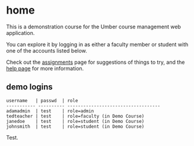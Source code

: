 home
====

This is a demonstration course for the Umber
course management web application.  

You can explore it by logging in as either a faculty
member or student with one of the accounts listed below.

Check out the [assignments](~/special/assignments) page for
suggestions of things to try, and the [help page](/help_page_url)
for more information. 

demo logins
-----------

    username   | passwd  | role
    ----------- ---------- -----------------------------------
    adamadmin  | test    | role=admin
    tedteacher | test    | role=faculty (in Demo Course)
    janedoe    | test    | role=student (in Demo Course)
    johnsmith  | test    | role=student (in Demo Course)

Test.

